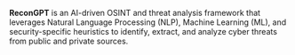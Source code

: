 
**ReconGPT** is an AI-driven OSINT and threat analysis framework that leverages Natural Language Processing (NLP), Machine Learning (ML), and security-specific heuristics to identify, extract, and analyze cyber threats from public and private sources.

